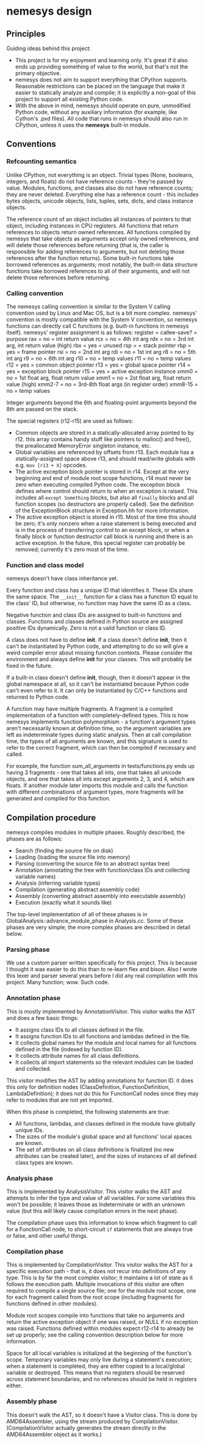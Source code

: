 # nemesys design

## Principles

Guiding ideas behind this project:
- This project is for my enjoyment and learning only. It's great if it also ends up providing something of value to the world, but that's not the primary objective.
- nemesys does not aim to support everything that CPython supports. Reasonable restrictions can be placed on the language that make it easier to statically analyze and compile; it is explicitly a non-goal of this project to support all existing Python code.
- With the above in mind, nemesys should operate on pure, unmodified Python code, without any auxiliary information (for example, like Cython's .pxd files). All code that runs in nemesys should also run in CPython, unless it uses the __nemesys__ built-in module.

## Conventions

### Refcounting semantics

Unlike CPython, not everything is an object. Trivial types (None, booleans, integers, and floats) do not have reference counts - they're passed by value. Modules, functions, and classes also do not have reference counts; they are never deleted. Everything else has a reference count - this includes bytes objects, unicode objects, lists, tuples, sets, dicts, and class instance objects.

The reference count of an object includes all instances of pointers to that object, including instances in CPU registers. All functions that return references to objects return owned references. All functions compiled by nemesys that take objects as arguments accept only owned references, and will delete those references before returning (that is, the caller is responsible for adding references to arguments, but not deleting those references after the function returns). Some built-in functions take borrowed references as arguments; most notably, the built-in data structure functions take borrowed references to all of their arguments, and will not delete those references before returning.

### Calling convention

The nemesys calling convention is similar to the System V calling convention used by Linux and Mac OS, but is a bit more complex. nemesys' convention is mostly compatible with the System V convention, so nemesys functions can directly call C functions (e.g. built-in functions in nemesys itself). nemesys' register assignment is as follows:
    register = callee-save? = purpose
    rax      =      no      = int return value
    rcx      =      no      = 4th int arg
    rdx      =      no      = 3rd int arg, int return value (high)
    rbx      =      yes     = unused
    rsp      =              = stack pointer
    rbp      =      yes     = frame pointer
    rsi      =      no      = 2nd int arg
    rdi      =      no      = 1st int arg
    r8       =      no      = 5th int arg
    r9       =      no      = 6th int arg
    r10      =      no      = temp values
    r11      =      no      = temp values
    r12      =      yes     = common object pointer
    r13      =      yes     = global space pointer
    r14      =      yes     = exception block pointer
    r15      =      yes     = active exception instance
    xmm0     =      no      = 1st float arg, float return value
    xmm1     =      no      = 2st float arg, float return value (high)
    xmm2-7   =      no      = 3rd-8th float args (in register order)
    xmm8-15  =      no      = temp values

Integer arguments beyond the 6th and floating-point arguments beyond the 8th are passed on the stack.

The special registers (r12-r15) are used as follows:
- Common objects are stored in a statically-allocated array pointed to by r12. this array contains handy stuff like pointers to malloc() and free(), the preallocated MemoryError singleton instance, etc.
- Global variables are referenced by offsets from r13. Each module has a statically-assigned space above r13, and should read/write globals with e.g. `mov [r13 + X]` opcodes.
- The active exception block pointer is stored in r14. Except at the very beginning and end of module root scope functions, r14 must never be zero when executing compiled Python code. The exception block defines where control should return to when an exception is raised. This includes all `except Something` blocks, but also all `finally` blocks and all function scopes (so destructors are properly called). See the definition of the ExceptionBlock structure in Exception.hh for more information.
- The active exception object is stored in r15. Most of the time this should be zero; it's only nonzero when a raise statement is being executed and is in the process of transferring control to an except block, or when a finally block or function destructor call block is running and there is an active exception. In the future, this special register can probably be removed; currently it's zero most of the time.

### Function and class model

nemesys doesn't have class inheritance yet.

Every function and class has a unique ID that identifies it. These IDs share the same space. The `__init__` function for a class has a function ID equal to the class' ID, but otherwise, no function may have the same ID as a class.

Negative function and class IDs are assigned to built-in functions and classes. Functions and classes defined in Python source are assigned positive IDs dynamically. Zero is not a valid function or class ID.

A class does not have to define __init__. If a class doesn't define __init__, then it can't be instantiated by Python code, and attempting to do so will give a weird compiler error about missing function contexts. Please consider the environment and always define __init__ for your classes. This will probably be fixed in the future.

If a built-in class doesn't define __init__, though, then it doesn't appear in the global namespace at all, so it can't be instantiated because Python code can't even refer to it. It can only be instantiated by C/C++ functions and returned to Python code.

A function may have multiple fragments. A fragment is a compiled implementation of a function with completely-defined types. This is how nemesys implements function polymorphism - a function's argument types aren't necessarily known at definition time, so the argument variables are left as indeterminate types during static analysis. Then at call compilation time, the types of all arguments are known, and this signature is used to refer to the correct fragment, which can then be compiled if necessary and called.

For example, the function sum_all_arguments in tests/functions.py ends up having 3 fragments - one that takes all ints, one that takes all unicode objects, and one that takes all ints except arguments 2, 3, and 4, which are floats. If another module later imports this module and calls the function with different combinations of argument types, more fragments will be generated and compiled for this function.

## Compilation procedure

nemesys compiles modules in multiple phases. Roughly described, the phases are as follows:
- Search (finding the source file on disk)
- Loading (loading the source file into memory)
- Parsing (converting the source file to an abstract syntax tree)
- Annotation (annotating the tree with function/class IDs and collecting variable names)
- Analysis (inferring variable types)
- Compilation (generating abstract assembly code)
- Assembly (converting abstract assembly into executable assembly)
- Execution (exactly what it sounds like)

The top-level implementation of all of these phases is in GlobalAnalysis::advance_module_phase in Analysis.cc. Some of these phases are very simple; the more complex phases are described in detail below.

### Parsing phase

We use a custom parser written specifically for this project. This is because I thought it was easier to do this than to re-learn flex and bison. Also I wrote this lexer and parser several years before I did any real compilation with this project. Many function; wow. Such code.

### Annotation phase

This is mostly implemented by AnnotationVisitor. This visitor walks the AST and does a few basic things:
- It assigns class IDs to all classes defined in the file.
- It assigns function IDs to all functions and lambdas defined in the file.
- It collects global names for the module and local names for all functions defined in the file (indexed by function ID).
- It collects attribute names for all class definitions.
- It collects all import statements so the relevant modules can be loaded and collected.

This visitor modifies the AST by adding annotations for function ID. it does this only for definition nodes (ClassDefinition, FunctionDefinition, LambdaDefinition); it does not do this for FunctionCall nodes since they may refer to modules that are not yet imported.

When this phase is completed, the following statements are true:
- All functions, lambdas, and classes defined in the module have globally unique IDs.
- The sizes of the module's global space and all functions' local spaces are known.
- The set of attributes on all class definitions is finalized (no new attributes can be created later), and the sizes of instances of all defined class types are known.

### Analysis phase

This is implemented by AnalysisVisitor. This visitor walks the AST and attempts to infer the type and value of all variables. For some variables this won't be possible; it leaves those as Indeterminate or with an unknown value (but this will likely cause compilation errors in the next phase).

The compilation phase uses this information to know which fragment to call for a FunctionCall node, to short-circuit `if` statements that are always true or false, and other useful things.

### Compilation phase

This is implemented by CompilationVisitor. This visitor walks the AST for a specific execution path - that is, it does not recur into definitions of any type. This is by far the most complex visitor; it maintains a lot of state as it follows the execution path. Multiple invocations of this visitor are often required to compile a single source file; one for the module root scope, one for each fragment called from the root scope (including fragments for functions defined in other modules).

Module root scopes compile into functions that take no arguments and return the active exception object if one was raised, or NULL if no exception was raised. Functions defined within modules expect r12-r14 to already be set up properly; see the calling convention description below for more information.

Space for all local variables is initialized at the beginning of the function's scope. Temporary variables may only live during a statement's execution; when a statement is completed, they are either copied to a local/global variable or destroyed. This means that no registers should be reserved across statement boundaries, and no references should be held in registers either.

### Assembly phase

This doesn't walk the AST, so it doesn't have a Visitor class. This is done by AMD64Assembler, using the stream produced by CompilationVisitor. (CompilationVisitor actually generates the stream directly in the AMD64Assembler object as it works.)
